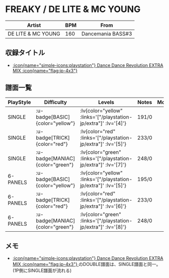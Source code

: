 # FREAKY / DE LITE & MC YOUNG

|Artist|BPM|From|
|------|---|----|
|DE LITE & MC YOUNG|160|Dancemania BASS#3|

## 収録タイトル

- [ :icon{name="simple-icons:playstation"} Dance Dance Revolution EXTRA MIX :icon{name="flag:jp-4x3"} ](/playstation-jp/extra)

## 譜面一覧

|PlayStyle|Difficulty|Levels|Notes|Movie|
|---------|----------|------|-----|-----|
|SINGLE| :u-badge[BASIC]{color="yellow"} | :lv{color="yellow" :links='["/playstation-jp/extra"]' :lv='[4]'} |191/0||
|SINGLE| :u-badge[TRICK]{color="red"} | :lv{color="red" :links='["/playstation-jp/extra"]' :lv='[5]'} |233/0||
|SINGLE| :u-badge[MANIAC]{color="green"} | :lv{color="green" :links='["/playstation-jp/extra"]' :lv='[7]'} |248/0||
|6-PANELS| :u-badge[BASIC]{color="yellow"} | :lv{color="yellow" :links='["/playstation-jp/extra"]' :lv='[5]'} |195/0||
|6-PANELS| :u-badge[TRICK]{color="red"} | :lv{color="red" :links='["/playstation-jp/extra"]' :lv='[6]'} |233/0||
|6-PANELS| :u-badge[MANIAC]{color="green"} | :lv{color="green" :links='["/playstation-jp/extra"]' :lv='[8]'} |248/0||

## メモ

- [ :icon{name="simple-icons:playstation"} Dance Dance Revolution EXTRA MIX :icon{name="flag:jp-4x3"} ](/playstation-jp/extra)のDOUBLE譜面は、SINGLE譜面と同一。(1P側にSINGLE譜面が流れる)
